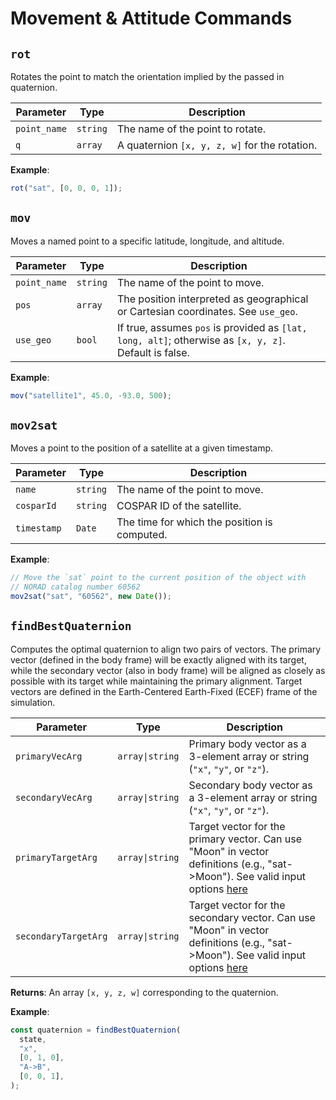# Movement & Attitude Commands

## `rot`

Rotates the point to match the orientation implied by the passed in quaternion.

| Parameter      | Type     | Description                                   |
|----------------|----------|-----------------------------------------------|
| `point_name`  | `string` | The name of the point to rotate.             |
| `q`           | `array`  | A quaternion `[x, y, z, w]` for the rotation.|

**Example**:
```js
rot("sat", [0, 0, 0, 1]);
```

## `mov`

Moves a named point to a specific latitude, longitude, and altitude.

| Parameter      | Type     | Description                                                                 |
|----------------|----------|-----------------------------------------------------------------------------|
| `point_name`  | `string` | The name of the point to move.                                              |
| `pos`         | `array`  | The position interpreted as geographical or Cartesian coordinates. See `use_geo`.|
| `use_geo`     | `bool`   | If true, assumes `pos` is provided as `[lat, long, alt]`; otherwise as `[x, y, z]`. Default is false.|

**Example**:
```js
mov("satellite1", 45.0, -93.0, 500);
```

## `mov2sat`

Moves a point to the position of a satellite at a given timestamp.


| Parameter      | Type     | Description                                                                 |
|----------------|----------|-----------------------------------------------------------------------------|
| `name`        | `string` | The name of the point to move.                                              |
| `cosparId`    | `string` | COSPAR ID of the satellite.                                                  |
| `timestamp`   | `Date`   | The time for which the position is computed.                                |

**Example**:
```js
// Move the `sat` point to the current position of the object with
// NORAD catalog number 60562 
mov2sat("sat", "60562", new Date());
```

## `findBestQuaternion`

Computes the optimal quaternion to align two pairs of vectors. The primary
vector (defined in the body frame) will be exactly aligned with its target,
while the secondary vector (also in body frame) will be aligned as closely as
possible with its target while maintaining the primary alignment. Target
vectors are defined in the Earth-Centered Earth-Fixed (ECEF) frame of the
simulation.

| Parameter           | Type           | Description                                                                 |
|---------------------|----------------|-----------------------------------------------------------------------------|
| `primaryVecArg`     | `array\|string` | Primary body vector as a 3-element array or string (`"x"`, `"y"`, or `"z"`).|
| `secondaryVecArg`   | `array\|string` | Secondary body vector as a 3-element array or string (`"x"`, `"y"`, or `"z"`).|
| `primaryTargetArg`  | `array\|string` | Target vector for the primary vector. Can use "Moon" in vector definitions (e.g., "sat->Moon"). See valid input options [here](/dsl/overview/#supplying-vectors-and-positions-by-name-or-value)|
| `secondaryTargetArg`| `array\|string` | Target vector for the secondary vector. Can use "Moon" in vector definitions (e.g., "sat->Moon"). See valid input options [here](/dsl/overview/#supplying-vectors-and-positions-by-name-or-value)|

**Returns**: An array `[x, y, z, w]` corresponding to the quaternion.

**Example**:

```javascript
const quaternion = findBestQuaternion(
  state,
  "x",
  [0, 1, 0],
  "A->B",
  [0, 0, 1],
);

